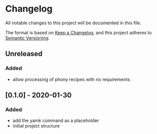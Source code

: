 # Changelog
All notable changes to this project will be documented in this file.

The format is based on [Keep a Changelog](https://keepachangelog.com/en/1.0.0/),
and this project adheres to [Semantic Versioning](https://semver.org/spec/v2.0.0.html).

## Unreleased

### Added
- allow processing of phony recipes with no requirements

## [0.1.0] - 2020-01-30
### Added
- add the yamk command as a placeholder
- initial project structure
